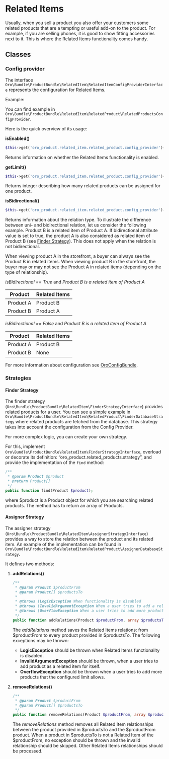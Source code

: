<a id="bundle-docs-commerce-product-bundle-related"></a>

# Related Items

Usually, when you sell a product you also offer your customers some related products that are a tempting or useful add-on to the product. For example, if you are selling phones, it is good to show fitting accessories next to it. This is where the Related Items functionality comes handy.

<a id="bundle-docs-commerce-product-bundle-related-classes"></a>

## Classes

<a id="bundle-docs-commerce-product-bundle-related-config-provider"></a>

### Config provider

The interface `Oro\Bundle\ProductBundle\RelatedItem\RelatedItemConfigProviderInterface` represents the configuration for Related Items.

Example:

You can find example in `Oro\Bundle\ProductBundle\RelatedItem\RelatedProduct\RelatedProductsConfigProvider`.

Here is the quick overview of its usage:

**isEnabled()**

```php
$this->get('oro_product.related_item.related_product.config_provider')->isEnabled();
```

Returns information on whether the Related Items functionality is enabled.

**getLimit()**

```php
$this->get('oro_product.related_item.related_product.config_provider')->getLimit();
```

Returns integer describing how many related products can be assigned for one product.

**isBidirectional()**

```php
$this->get('oro_product.related_item.related_product.config_provider')->isBidirectional();
```

Returns information about the relation type. To illustrate the difference between uni- and bidirectional relation, let us consider the following example. Product B is a related item of Product A. If bidirectional attribute value is set to true, the product A is also considered as related item of Product B (see [Finder Strategy](#finder-sStrategy)). This does not apply when the relation is not bidirectional.

When viewing product A in the storefront, a buyer can always see the Product B in related items.
When viewing product B in the storefront, the buyer may or may not see the Product A in related items (depending on the type of relationship).

*isBidirectional == True* and *Product B is a related item of Product A*

| Product   | Related Items   |
|-----------|-----------------|
| Product A | Product B       |
| Product B | Product A       |

*isBidirectional == False* and *Product B is a related item of Product A*

| Product   | Related Items   |
|-----------|-----------------|
| Product A | Product B       |
| Product B | None            |

For more information about configuration see <a href="https://github.com/oroinc/platform/tree/6.1/src/Oro/Bundle/ConfigBundle" target="_blank">OroConfigBundle</a>.

<a id="bundle-docs-commerce-product-bundle-related-strategies"></a>

### Strategies

<a id="bundle-docs-commerce-product-bundle-related-finder-strategy"></a>

#### Finder Strategy

The finder strategy (`Oro\Bundle\ProductBundle\RelatedItem\FinderStrategyInterface`) provides related products
for a user.
You can see a simple example in `Oro\Bundle\ProductBundle\RelatedItem\RelatedProduct\FinderDatabaseStrategy`
where related products are fetched from the database. This strategy takes into account the configuration from the Config Provider.

For more complex logic, you can create your own strategy.

For this, implement `Oro\Bundle\ProductBundle\RelatedItem\FinderStrategyInterface`, overload or decorate its definition: “oro_product.related_products.strategy”, and provide the implementation of the `find` method:

```php
/**
 * @param Product $product
 * @return Product[]
 */
public function find(Product $product);
```

where $product is a Product object for which you are searching related products.
The method has to return an array of Products.

<a id="bundle-docs-commerce-product-bundle-related-assigner-strategy"></a>

#### Assigner Strategy

The assigner strategy (`Oro\Bundle\ProductBundle\RelatedItem\AssignerStrategyInterface`) provides a way to store
the relation between the product and its related item.
An example of the implementation can be found in
`Oro\Bundle\ProductBundle\RelatedItem\RelatedProduct\AssignerDatabaseStrategy`.

It defines two methods:

1. **addRelations()**
   ```php
   /**
    * @param Product $productFrom
    * @param Product[] $productsTo
    *
    * @throws \LogicException When functionality is disabled
    * @throws \InvalidArgumentException When a user tries to add a related product to itself
    * @throws \OverflowException When a user tries to add more products than the limit allows
    */
   public function addRelations(Product $productFrom, array $productsTo);
   ```

   The *addRelations* method saves the Related Items relations: from $productFrom to every product provided in $productsTo. The following exceptions may be thrown:
   * **LogicException** should be thrown when Related Items functionality is disabled.
   * **InvalidArgumentException** should be thrown, when a user tries to add product as a related item for itself.
   * **OverflowException** should be thrown when a user tries to add more products that the configured limit allows.
2. **removeRelations()**
   ```php
   /**
    * @param Product $productFrom
    * @param Product[] $productsTo
    */
   public function removeRelations(Product $productFrom, array $productsTo);
   ```

   The *removeRelations* method removes all Related Item relationships between the product provided in $productsTo and the $productFrom product. When a product in $productsTo is not a Related Item of the $productFrom, no exception should be thrown and the invalid relationship should be skipped. Other Related Items relationships should be processed.

<!-- Frontend -->
